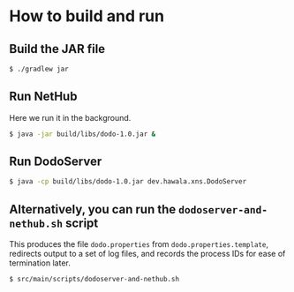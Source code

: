 # How to build and run

## Build the JAR file

````bash
$ ./gradlew jar
````

## Run NetHub

Here we run it in the background.

````bash
$ java -jar build/libs/dodo-1.0.jar &
````

## Run DodoServer

````bash
$ java -cp build/libs/dodo-1.0.jar dev.hawala.xns.DodoServer
````

## Alternatively, you can run the `dodoserver-and-nethub.sh` script

This produces the file `dodo.properties` from `dodo.properties.template`, redirects output
to a set of log files, and records the process IDs for ease of termination later.

````bash
$ src/main/scripts/dodoserver-and-nethub.sh
````
